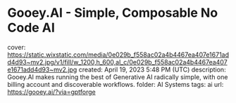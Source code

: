 # Gooey.AI - Simple, Composable No Code AI

cover: https://static.wixstatic.com/media/0e029b_f558ac02a4b4467ea407e1671add4d93~mv2.jpg/v1/fill/w_1200,h_600,al_c/0e029b_f558ac02a4b4467ea407e1671add4d93~mv2.jpg
created: April 19, 2023 5:48 PM (UTC)
description: Gooey.AI makes running the best of Generative AI radically simple, with one billing account and discoverable workflows.
folder: AI Systems
tags: ai
url: https://gooey.ai/?via=gptforge